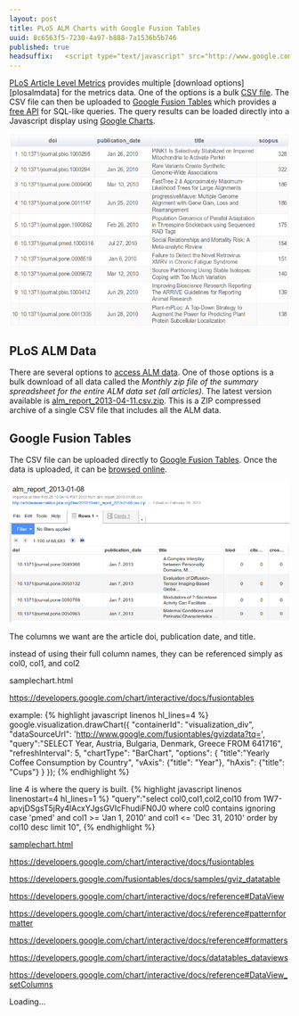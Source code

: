 ```yaml
--- 
layout: post
title: PLoS ALM Charts with Google Fusion Tables
uuid: 8c6563f5-7230-4a97-b888-7a1536b5b746
published: true
headsuffix:   <script type="text/javascript" src="http://www.google.com/jsapi"></script> <script type="text/javascript" src="/file/2013-05-09-PLoS-ALM-Charts-Google-Fusion-Tables/samplechart.js"></script>
---
```


[PLoS Article Level Metrics][plosalm] provides multiple [download options][plosalmdata] for the metrics data. One of the options is a bulk [CSV file][bulkcsv]. The CSV file can then be uploaded to [Google Fusion Tables][gft] which provides a [free API][gftapi] for SQL-like queries. The query results can be loaded directly into a Javascript display using [Google Charts][gcharts].

[plosalm]: http://article-level-metrics.plos.org/
[gft]: http://www.google.com/drive/apps.html#fusiontables
[gftapi]: https://developers.google.com/fusiontables/
[gcharts]: https://developers.google.com/chart/ 

<a href="/file/2013-05-09-PLoS-ALM-Charts-Google-Fusion-Tables/samplechart.html"><img src ="/file/2013-05-09-PLoS-ALM-Charts-Google-Fusion-Tables/mychart.png" class="mainimage bigimage"/></a>


<!--more-->



PLoS ALM Data
---
There are several options to [access ALM data][almdata]. One of those options is a bulk download of all data called the *Monthly zip file of the summary spreadsheet for the entire ALM data set (all articles)*. The latest version available is [alm_report_2013-04-11.csv.zip][bulkcsv]. This is a ZIP compressed archive of a single CSV file that includes all the ALM data. 

[almdata]: http://article-level-metrics.plos.org/plos-alm-data/
[bulkcsv]: http://article-level-metrics.plos.org/files/2012/10/alm_report_2013-04-11.csv.zip



Google Fusion Tables
---
The CSV file can be uploaded directly to [Google Fusion Tables][gft]. Once the data is uploaded, it can be [browsed online][mytable].

<a href="https://www.google.com/fusiontables/data?docid=1AIg949Hskgwe1TQWE6p0rp3M1Z_L2cft8rB9y3s"><img src ="/file/2013-05-09-PLoS-ALM-Charts-Google-Fusion-Tables/mytable.png" class="mainimage bigimage"/></a>




[mytable]: https://www.google.com/fusiontables/data?docid=1AIg949Hskgwe1TQWE6p0rp3M1Z_L2cft8rB9y3s

The columns we want are the article doi, publication date, and title.

instead of using their full column names, they can be referenced simply as col0, col1, and col2 

samplechart.html

https://developers.google.com/chart/interactive/docs/fusiontables


example:
{% highlight javascript linenos hl_lines=4 %}
google.visualization.drawChart({
        "containerId": "visualization_div",
        "dataSourceUrl": 'http://www.google.com/fusiontables/gvizdata?tq=',
        "query":"SELECT Year, Austria, Bulgaria, Denmark, Greece FROM 641716",
        "refreshInterval": 5,
        "chartType": "BarChart",
        "options": {
          "title":"Yearly Coffee Consumption by Country",
          "vAxis": {"title": "Year"},
          "hAxis": {"title": "Cups"}
        }
      });
{% endhighlight %}


line 4 is where the query is built.
{% highlight javascript linenos linenostart=4 hl_lines=1 %}
        "query":"select col0,col1,col2,col10 from 1W7-apvjDSgsT5jRy4lAcxYJgsGVIcFhudiFN0J0 where col0 contains ignoring case 'pmed' and col1 >= 'Jan 1, 2010' and col1 <= 'Dec 31, 2010' order by col10 desc limit 10",
{% endhighlight %}



[samplechart.html][]



[samplechart.html]: /file/2013-05-09-PLoS-ALM-Charts-Google-Fusion-Tables/samplechart.html












https://developers.google.com/chart/interactive/docs/fusiontables



https://developers.google.com/fusiontables/docs/samples/gviz_datatable


https://developers.google.com/chart/interactive/docs/reference#DataView

https://developers.google.com/chart/interactive/docs/reference#patternformatter

https://developers.google.com/chart/interactive/docs/reference#formatters


https://developers.google.com/chart/interactive/docs/datatables_dataviews

https://developers.google.com/chart/interactive/docs/reference#DataView_setColumns







  <div id="visualization_div" >Loading...</div>

